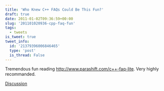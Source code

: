 ```yaml
---
title: 'Who Knew C++ FAQs Could Be This Fun?'
draft: true
date: 2011-01-02T09:36:59+00:00
slug: '201101020936-cpp-faq-fun'
tags:
  - tweets
is_tweet: true
tweet_info:
  id: '21379396006846465'
  type: 'post'
  is_thread: False
---
```




Tremendous fun reading http://www.parashift.com/c++-faq-lite. Very highly recommanded.

[Discussion](https://x.com/sytelus/status/21379396006846465)
